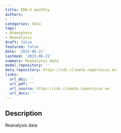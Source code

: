 ```yaml
---
title: ERA-5 monthly
authors:
- ''
categories: data
tags:
- Atmosphere
- Reanalysis
draft: false
featured: false
date: '2023-06-21'
lastmod: '2023-06-21'
summary: Reanalysis data
model_repository: ''
data_repository: https://cds.climate.copernicus.eu
links:
  url_doi: ''
  url_pdf: ''
  url_source: https://cds.climate.copernicus.eu
  url_docs: ''
---
```


## Description

Reanalysis data

